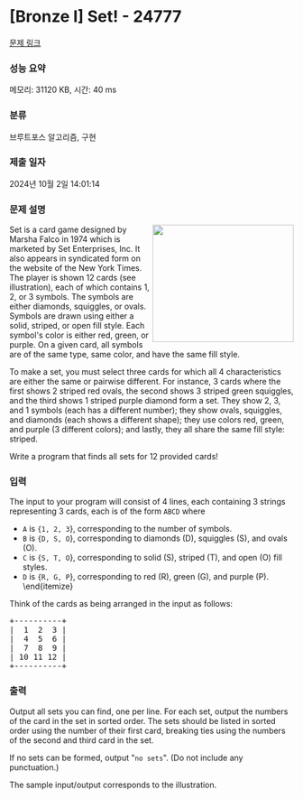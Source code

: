 # [Bronze I] Set! - 24777 

[문제 링크](https://www.acmicpc.net/problem/24777) 

### 성능 요약

메모리: 31120 KB, 시간: 40 ms

### 분류

브루트포스 알고리즘, 구현

### 제출 일자

2024년 10월 2일 14:01:14

### 문제 설명

<p><img alt="" src="" style="width: 250px; height: 208px; float: right;">Set is a card game designed by Marsha Falco in 1974 which is marketed by Set Enterprises, Inc. It also appears in syndicated form on the website of the New York Times.  The player is shown 12 cards (see illustration), each of which contains 1, 2, or 3 symbols. The symbols are either diamonds, squiggles, or ovals.  Symbols are drawn using either a solid, striped, or open fill style.  Each symbol's color is either red, green, or purple. On a given card, all symbols are of the same type, same color, and have the same fill style.</p>

<p>To make a set, you must select three cards for which all 4 characteristics are either the same or pairwise different.  For instance, 3 cards where the first shows 2 striped red ovals, the second shows 3 striped green squiggles, and the third shows 1 striped purple diamond form a set.  They show 2, 3, and 1 symbols (each has a different number); they show ovals, squiggles, and diamonds (each shows a different shape); they use colors red, green, and purple (3 different colors); and lastly, they all share the same fill style: striped.</p>

<p>Write a program that finds all sets for 12 provided cards!</p>

### 입력 

 <p>The input to your program will consist of 4 lines, each containing 3 strings representing 3 cards, each is of the form <code>ABCD</code> where</p>

<ul>
	<li><code>A</code> is <code>{1, 2, 3</code>}, corresponding to the number of symbols.</li>
	<li><code>B</code> is <code>{D, S, O</code>}, corresponding to diamonds (D), squiggles (S), and ovals (O).</li>
	<li><code>C</code> is <code>{S, T, O</code>}, corresponding to solid (S), striped (T), and open (O) fill styles.</li>
	<li><code>D</code> is <code>{R, G, P</code>}, corresponding to red (R), green (G), and purple (P). \end{itemize}</li>
</ul>

<p>Think of the cards as being arranged in the input as follows:</p>

<pre>+----------+
|  1  2  3 |
|  4  5  6 |
|  7  8  9 |
| 10 11 12 |
+----------+</pre>

### 출력 

 <p>Output all sets you can find, one per line. For each set, output the numbers of the card in the set in sorted order. The sets should be listed in sorted order using the  number of their first card, breaking ties using the numbers of the second and third card in the set.</p>

<p>If no sets can be formed, output "<code>no sets</code>". (Do not include any punctuation.)</p>

<p>The sample input/output corresponds to the illustration.</p>

